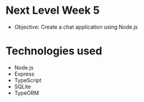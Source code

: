 # Next Level Week 5

- Objective: Create a chat application using Node.js

# Technologies used

- Node.js
- Express
- TypeScript
- SQLite
- TypeORM

